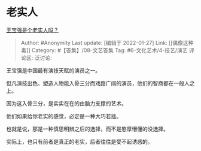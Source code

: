 # 老实人
[王宝强是个老实人吗？](https://www.zhihu.com/question/305769234/answer/1926425596)

> Author: #Anonymity
> Last update: [编辑于 2022-01-27]
> Link: [[偶像这种毒]]
> Category: #【答集】/08-文艺答集
> Tag: #6-文化艺术/4-技艺/演艺
> 评论区:
> 泛讨论:

王宝强是中国最有演技天赋的演员之一。

但凡演技出色、塑造人物能入骨三分而戏路广阔的演员，他们的智商都在一般人之上。

因为这入骨三分，是实实在在的由脑力支撑的艺术。

他们如果给你老实的感觉，必定是一种大巧若拙。

也就是说，那是一种慎思明辨之后的选择，而不是憨厚懵懂的没选择。

实际上，也只有前者是真正的老实，后者往往是受不起诱惑的。
